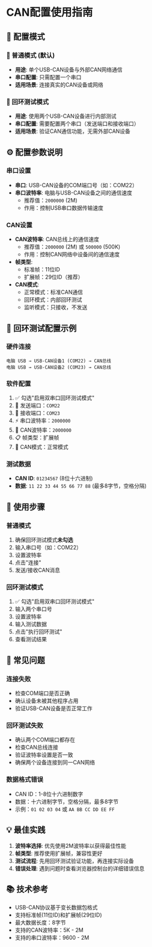 # CAN配置使用指南

## 🎯 配置模式

### 📡 普通模式 (默认)
- **用途**: 单个USB-CAN设备与外部CAN网络通信
- **串口配置**: 只需配置一个串口
- **适用场景**: 连接真实的CAN设备或网络

### 🔄 回环测试模式
- **用途**: 使用两个USB-CAN设备进行内部测试
- **串口配置**: 需要配置两个串口（发送端口和接收端口）
- **适用场景**: 验证CAN通信功能，无需外部CAN设备

## ⚙️ 配置参数说明

### 串口设置
- **串口**: USB-CAN设备的COM端口号（如：COM22）
- **串口波特率**: 电脑与USB-CAN设备之间的通信速度
  - 推荐值：`2000000` (2M)
  - 作用：控制USB串口数据传输速度

### CAN设置
- **CAN波特率**: CAN总线上的通信速度
  - 推荐值：`2000000` (2M) 或 `500000` (500K)
  - 作用：控制CAN网络中设备间的通信速度
- **帧类型**: 
  - 标准帧：11位ID
  - 扩展帧：29位ID（推荐）
- **CAN模式**:
  - 正常模式：标准CAN通信
  - 回环模式：内部回环测试
  - 监听模式：只接收，不发送

## 🔧 回环测试配置示例

### 硬件连接
```
电脑 USB → USB-CAN设备1 (COM22) → CAN总线
电脑 USB → USB-CAN设备2 (COM23) → CAN总线
```

### 软件配置
1. ✅ 勾选"启用双串口回环测试模式"
2. 🔧 发送端口：`COM22`
3. 🔧 接收端口：`COM23`
4. ⚡ 串口波特率：`2000000`
5. 📡 CAN波特率：`2000000`
6. 📋 帧类型：扩展帧
7. 🎯 CAN模式：正常模式

### 测试数据
- **CAN ID**: `01234567` (8位十六进制)
- **数据**: `11 22 33 44 55 66 77 88` (最多8字节，空格分隔)

## 🚀 使用步骤

### 普通模式
1. 确保回环测试模式**未勾选**
2. 输入串口号（如：COM22）
3. 设置波特率
4. 点击"连接"
5. 发送/接收CAN消息

### 回环测试模式
1. ✅ 勾选"启用双串口回环测试模式"
2. 输入两个串口号
3. 设置波特率
4. 输入测试数据
5. 点击"执行回环测试"
6. 查看测试结果

## 🐛 常见问题

### 连接失败
- 检查COM端口是否正确
- 确认设备未被其他程序占用
- 验证USB-CAN设备是否正常工作

### 回环测试失败
- 确认两个COM端口都存在
- 检查CAN总线连接
- 验证波特率设置是否一致
- 确保两个设备连接到同一CAN网络

### 数据格式错误
- CAN ID：1-8位十六进制数字
- 数据：十六进制字节，空格分隔，最多8字节
- 示例：`01 02 03 04` 或 `AA BB CC DD EE FF`

## 💡 最佳实践

1. **波特率选择**: 优先使用2M波特率以获得最佳性能
2. **帧类型**: 推荐使用扩展帧，兼容性更好
3. **测试流程**: 先用回环测试验证功能，再连接实际设备
4. **错误处理**: 遇到问题时查看浏览器控制台的详细错误信息

## 📚 技术参考

- USB-CAN协议基于变长数据包格式
- 支持标准帧(11位ID)和扩展帧(29位ID)
- 最大数据长度：8字节
- 支持的CAN波特率：5K - 2M
- 支持的串口波特率：9600 - 2M
